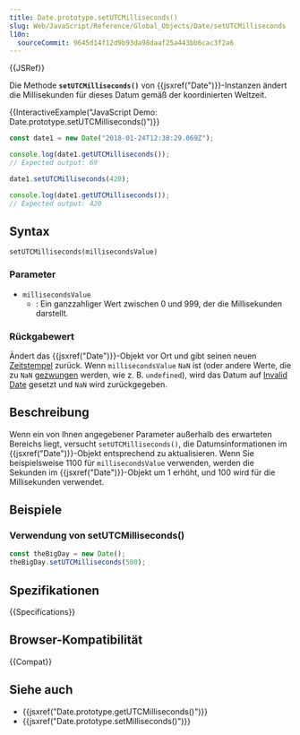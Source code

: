 ```yaml
---
title: Date.prototype.setUTCMilliseconds()
slug: Web/JavaScript/Reference/Global_Objects/Date/setUTCMilliseconds
l10n:
  sourceCommit: 9645d14f12d9b93da98daaf25a443bb6cac3f2a6
---
```


{{JSRef}}

Die Methode **`setUTCMilliseconds()`** von {{jsxref("Date")}}-Instanzen ändert die Millisekunden für dieses Datum gemäß der koordinierten Weltzeit.

{{InteractiveExample("JavaScript Demo: Date.prototype.setUTCMilliseconds()")}}

```js interactive-example
const date1 = new Date("2018-01-24T12:38:29.069Z");

console.log(date1.getUTCMilliseconds());
// Expected output: 69

date1.setUTCMilliseconds(420);

console.log(date1.getUTCMilliseconds());
// Expected output: 420
```

## Syntax

```js-nolint
setUTCMilliseconds(millisecondsValue)
```

### Parameter

- `millisecondsValue`
  - : Ein ganzzahliger Wert zwischen 0 und 999, der die Millisekunden darstellt.

### Rückgabewert

Ändert das {{jsxref("Date")}}-Objekt vor Ort und gibt seinen neuen [Zeitstempel](/de/docs/Web/JavaScript/Reference/Global_Objects/Date#the_epoch_timestamps_and_invalid_date) zurück. Wenn `millisecondsValue` `NaN` ist (oder andere Werte, die zu `NaN` [gezwungen](/de/docs/Web/JavaScript/Reference/Global_Objects/Number#number_coercion) werden, wie z. B. `undefined`), wird das Datum auf [Invalid Date](/de/docs/Web/JavaScript/Reference/Global_Objects/Date#the_epoch_timestamps_and_invalid_date) gesetzt und `NaN` wird zurückgegeben.

## Beschreibung

Wenn ein von Ihnen angegebener Parameter außerhalb des erwarteten Bereichs liegt, versucht `setUTCMilliseconds()`, die Datumsinformationen im {{jsxref("Date")}}-Objekt entsprechend zu aktualisieren. Wenn Sie beispielsweise 1100 für `millisecondsValue` verwenden, werden die Sekunden im {{jsxref("Date")}}-Objekt um 1 erhöht, und 100 wird für die Millisekunden verwendet.

## Beispiele

### Verwendung von setUTCMilliseconds()

```js
const theBigDay = new Date();
theBigDay.setUTCMilliseconds(500);
```

## Spezifikationen

{{Specifications}}

## Browser-Kompatibilität

{{Compat}}

## Siehe auch

- {{jsxref("Date.prototype.getUTCMilliseconds()")}}
- {{jsxref("Date.prototype.setMilliseconds()")}}

